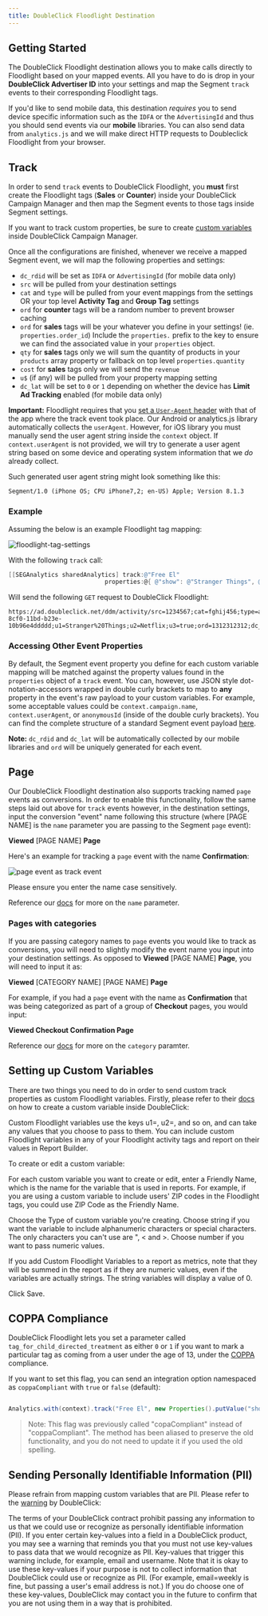 ```yaml
---
title: DoubleClick Floodlight Destination
---
```


## Getting Started

The DoubleClick Floodlight destination allows you to make calls directly to Floodlight based on your mapped events. All you have to do is drop in your **DoubleClick Advertiser ID** into your settings and map the Segment `track` events to their corresponding Floodlight tags.

If you'd like to send mobile data, this destination _requires_ you to send device specific information such as the `IDFA` or the `AdvertisingId` and thus you should send events via our **mobile** libraries. You can also send data from `analytics.js` and we will make direct HTTP requests to Doubleclick Floodlight from your browser.

## Track

In order to send `track` events to DoubleClick Floodlight, you **must** first create the Floodlight tags (**Sales** or **Counter**) inside your DoubleClick Campaign Manager and then map the Segment events to those tags inside Segment settings.

If you want to track custom properties, be sure to create [custom variables](https://segment.com/docs/connections/destinations/catalog/doubleclick-floodlight/#setting-up-custom-variables) inside DoubleClick Campaign Manager.

Once all the configurations are finished, whenever we receive a mapped Segment event, we will map the following properties and settings:

- `dc_rdid` will be set as `IDFA` or `AdvertisingId` (for mobile data only)
- `src` will be pulled from your destination settings
- `cat` and `type` will be pulled from your event mappings from the settings OR your top level **Activity Tag** and **Group Tag** settings
- `ord` for **counter** tags will be a random number to prevent browser caching
- `ord` for **sales** tags will be your whatever you define in your settings! (ie. `properties.order_id`) Include the `properties.` prefix to the key to ensure we can find the associated value in your `properties` object.
- `qty` for **sales** tags only we will sum the quantity of products in your `products` array property or fallback on top level `properties.quantity`
- `cost` for **sales** tags only we will send the `revenue`
- `u$` (if any) will be pulled from your property mapping setting
- `dc_lat` will be set to `0` or `1` depending on whether the device has **Limit Ad Tracking** enabled (for mobile data only)

**Important:** Floodlight requires that you [set a `User-Agent` header](https://cloudup.com/cDlD6KmuuOK) with that of the app where the track event took place. Our Android or analytics.js library automatically collects the `userAgent`. However, for iOS library you must manually send the user agent string inside the `context` object. If `context.userAgent` is not provided, we will try to generate a user agent string based on some device and operating system information that we *do* already collect.

Such generated user agent string might look something like this:

`Segment/1.0 (iPhone OS; CPU iPhone7,2; en-US) Apple; Version 8.1.3`

### Example

Assuming the below is an example Floodlight tag mapping:

![floodlight-tag-settings](images/c2HROpnXF5r+.png)

With the following `track` call:

```objective-c
[[SEGAnalytics sharedAnalytics] track:@"Free El"
                           properties:@{ @"show": @"Stranger Things", @"source": @"Netflix", @"greatestShowEver": YES }];
```

Will send the following `GET` request to DoubleClick Floodlight:

```
https://ad.doubleclick.net/ddm/activity/src=1234567;cat=fghij456;type=abcde123;dc_rdid=38400000-8cf0-11bd-b23e-10b96e4ddddd;u1=Stranger%20Things;u2=Netflix;u3=true;ord=1312312312;dc_lat=0
```

### Accessing Other Event Properties

By default, the Segment event property you define for each custom variable mapping will be matched against the property values found in the `properties` object of a `track` event. You can, however, use JSON style dot-notation-accessors wrapped in double curly brackets to map to **any** property in the event's raw payload to your custom variables. For example, some acceptable values could be `context.campaign.name`, `context.userAgent`, or `anonymousId` (inside of the double curly brackets). You can find the complete structure of a standard Segment event payload [here](/docs/connections/spec/common/#structure).

**Note:** `dc_rdid` and `dc_lat` will be automatically collected by our mobile libraries and `ord` will be uniquely generated for each event.

## Page

Our DoubleClick Floodlight destination also supports tracking named `page` events as conversions. In order to enable this functionality, follow the same steps laid out above for `track` events however, in the destination settings, input the conversion "event" name following this structure (where \[PAGE NAME\] is the `name` parameter you are passing to the Segment `page` event):

**Viewed** \[PAGE NAME\] **Page**

Here's an example for tracking a `page` event with the name **Confirmation**:

![page event as track event](images/page-event.png)

Please ensure you enter the name case sensitively.

Reference our [docs](/docs/connections/sources/catalog/libraries/website/javascript/#page) for more on the `name` parameter.

### Pages with categories

If you are passing category names to `page` events you would like to track as conversions, you will need to slightly modify the event name you input into your destination settings. As opposed to **Viewed** \[PAGE NAME\] **Page**, you will need to input it as:

**Viewed** \[CATEGORY NAME\] \[PAGE NAME\] **Page**

For example, if you had a `page` event with the name as **Confirmation** that was being categorized as part of a group of **Checkout** pages, you would input:

**Viewed Checkout Confirmation Page**

Reference our [docs](/docs/connections/sources/catalog/libraries/website/javascript/#page) for more on the `category` paramter.

## Setting up Custom Variables

There are two things you need to do in order to send custom track properties as custom Floodlight variables. Firstly, please refer to their [docs](https://support.google.com/dfa/partner/answer/2548879?hl=en) on how to create a custom variable inside DoubleClick:

Custom Floodlight variables use the keys u1=, u2=, and so on, and can take any values that you choose to pass to them. You can include custom Floodlight variables in any of your Floodlight activity tags and report on their values in Report Builder.

To create or edit a custom variable:

For each custom variable you want to create or edit, enter a Friendly Name, which is the name for the variable that is used in reports. For example, if you are using a custom variable to include users' ZIP codes in the Floodlight tags, you could use ZIP Code as the Friendly Name.

Choose the Type of custom variable you're creating. Choose string if you want the variable to include alphanumeric characters or special characters. The only characters you can't use are ", < and >. Choose number if you want to pass numeric values.

If you add Custom Floodlight Variables to a report as metrics, note that they will be summed in the report as if they are numeric values, even if the variables are actually strings. The string variables will display a value of 0.

Click Save.

## COPPA Compliance

DoubleClick Floodlight lets you set a parameter called `tag_for_child_directed_treatment` as either `0` or `1` if you want to mark a particular tag as coming from a user under the age of 13, under the [COPPA](https://www.ftc.gov/news-events/media-resources/protecting-consumer-privacy/kids-privacy-coppa) compliance.

If you want to set this flag, you can send an integration option namespaced as `coppaCompliant` with `true` or `false` (default):

```java

Analytics.with(context).track("Free El", new Properties().putValue("show", "Stranger Things").putValue("source", "Netflix").putValue("greatestShowEver", true), new Options().setIntegrationOptions("DoubleClick Floodlight", new ValueMap().putValue("coppaCompliant", true)));
```

> Note: This flag was previously called "copaCompliant" instead of "coppaCompliant". The method has been aliased to preserve the old functionality, and you do not need to update it if you used the old spelling.

## Sending Personally Identifiable Information (PII)

Please refrain from mapping custom variables that are PII. Please refer to the [warning](https://support.google.com/dfa/partner/answer/2548879?hl=en) by DoubleClick:

The terms of your DoubleClick contract prohibit passing any information to us that we could use or recognize as personally identifiable information (PII). If you enter certain key-values into a field in a DoubleClick product, you may see a warning that reminds you that you must not use key-values to pass data that we would recognize as PII. Key-values that trigger this warning include, for example, email and username. Note that it is okay to use these key-values if your purpose is not to collect information that DoubleClick could use or recognize as PII. (For example, email=weekly is fine, but passing a user's email address is not.) If you do choose one of these key-values, DoubleClick may contact you in the future to confirm that you are not using them in a way that is prohibited.
